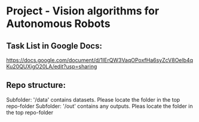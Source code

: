 # Project - Vision algorithms for Autonomous Robots

## Task List in Google Docs:
https://docs.google.com/document/d/1IErQW3VaqOPoxfHa6syZcV8Oelb4qKu20QUXigO20LA/edit?usp=sharing

## Repo structure:
Subfolder: '/data' contains datasets. Please locate the folder in the top repo-folder
Subfolder: '/out' contains any outputs. Pleas locate the folder in the top repo-folder

